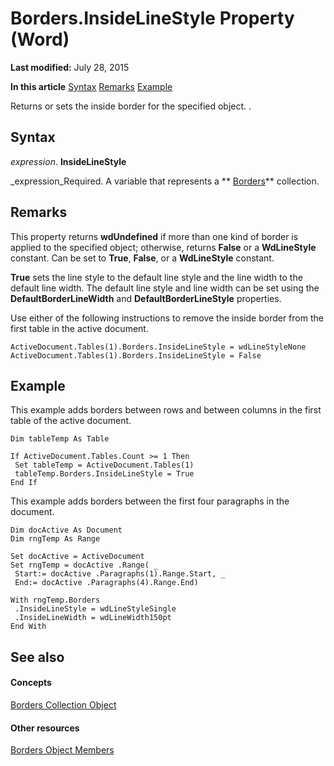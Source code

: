 
# Borders.InsideLineStyle Property (Word)

 **Last modified:** July 28, 2015

 **In this article**
 [Syntax](#sectionSection0)
 [Remarks](#sectionSection1)
 [Example](#sectionSection2)


Returns or sets the inside border for the specified object. .


## Syntax
<a name="sectionSection0"> </a>

 _expression_. **InsideLineStyle**

 _expression_Required. A variable that represents a  ** [Borders](6dd1d4cc-2dcf-22c7-a299-4721a5543ba3.md)** collection.


## Remarks
<a name="sectionSection1"> </a>

This property returns  **wdUndefined** if more than one kind of border is applied to the specified object; otherwise, returns **False** or a **WdLineStyle** constant. Can be set to **True**,  **False**, or a  **WdLineStyle** constant.

 **True** sets the line style to the default line style and the line width to the default line width. The default line style and line width can be set using the **DefaultBorderLineWidth** and **DefaultBorderLineStyle** properties.

Use either of the following instructions to remove the inside border from the first table in the active document.




```
ActiveDocument.Tables(1).Borders.InsideLineStyle = wdLineStyleNone 
ActiveDocument.Tables(1).Borders.InsideLineStyle = False
```


## Example
<a name="sectionSection2"> </a>

This example adds borders between rows and between columns in the first table of the active document.


```
Dim tableTemp As Table 
 
If ActiveDocument.Tables.Count >= 1 Then 
 Set tableTemp = ActiveDocument.Tables(1) 
 tableTemp.Borders.InsideLineStyle = True 
End If
```

This example adds borders between the first four paragraphs in the document.




```
Dim docActive As Document 
Dim rngTemp As Range 
 
Set docActive = ActiveDocument 
Set rngTemp = docActive .Range( _ 
 Start:= docActive .Paragraphs(1).Range.Start, _ 
 End:= docActive .Paragraphs(4).Range.End) 
 
With rngTemp.Borders 
 .InsideLineStyle = wdLineStyleSingle 
 .InsideLineWidth = wdLineWidth150pt 
End With
```


## See also
<a name="sectionSection2"> </a>


#### Concepts


 [Borders Collection Object](6dd1d4cc-2dcf-22c7-a299-4721a5543ba3.md)
#### Other resources


 [Borders Object Members](7c391c32-ebf4-9ca7-a740-0205852f1bab.md)
